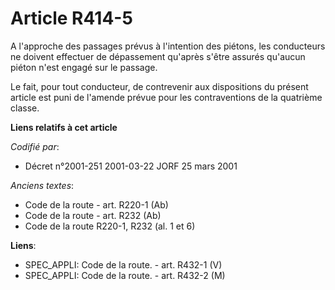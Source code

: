 # Article R414-5

A l'approche des passages prévus à l'intention des piétons, les conducteurs ne doivent effectuer de dépassement qu'après
s'être assurés qu'aucun piéton n'est engagé sur le passage.

Le fait, pour tout conducteur, de contrevenir aux dispositions du présent article est puni de l'amende prévue pour les
contraventions de la quatrième classe.

**Liens relatifs à cet article**

_Codifié par_:

  - Décret n°2001-251 2001-03-22 JORF 25 mars 2001

_Anciens textes_:

  - Code de la route - art. R220-1 (Ab)
  - Code de la route - art. R232 (Ab)
  - Code de la route R220-1, R232 (al. 1 et 6)

**Liens**:

  - SPEC_APPLI: Code de la route. - art. R432-1 (V)
  - SPEC_APPLI: Code de la route. - art. R432-2 (M)
